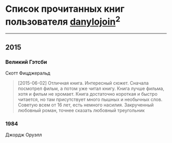 # Список прочитанных книг пользователя [danylojoin](http://vk.com/id171286728)<sup>2</sup>
---

## 2015

### Великий Гэтсби
Скотт Фицджеральд
> [2015-06-02] Отличная книга. Интересный сюжет. Сначала посмотрел фильм, а потом уже читал книгу. Книга лучше фильма, хотя и фильм не хромает. Книга достаточно короткая и быстро читается, но там присутствует много пышных и необычных слов. Советую всем от 16 лет, есть немного насилия. Закрученный любовный роман, точнее сказать любовный треугольник


### 1984
Джордж Оруэлл



